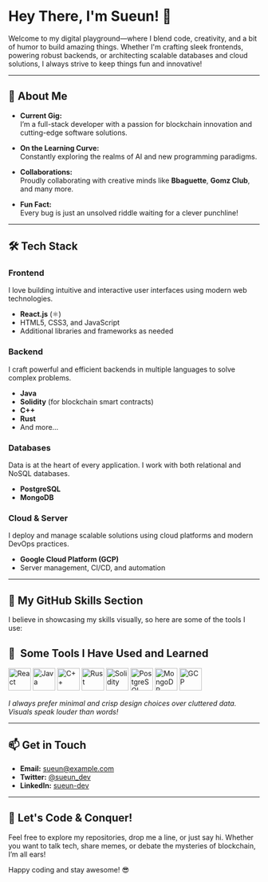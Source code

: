 # Hey There, I'm Sueun! 👋

Welcome to my digital playground—where I blend code, creativity, and a bit of humor to build amazing things. Whether I'm crafting sleek frontends, powering robust backends, or architecting scalable databases and cloud solutions, I always strive to keep things fun and innovative!

---

## 🚀 About Me

- **Current Gig:**  
  I’m a full-stack developer with a passion for blockchain innovation and cutting-edge software solutions.

- **On the Learning Curve:**  
  Constantly exploring the realms of AI and new programming paradigms.

- **Collaborations:**  
  Proudly collaborating with creative minds like **Bbaguette**, **Gomz Club**, and many more.

- **Fun Fact:**  
  Every bug is just an unsolved riddle waiting for a clever punchline!

---

## 🛠️ Tech Stack

### Frontend
I love building intuitive and interactive user interfaces using modern web technologies.
- **React.js** (⚛️)  
- HTML5, CSS3, and JavaScript  
- Additional libraries and frameworks as needed

### Backend
I craft powerful and efficient backends in multiple languages to solve complex problems.
- **Java**  
- **Solidity** (for blockchain smart contracts)  
- **C++**  
- **Rust**  
- And more…

### Databases
Data is at the heart of every application. I work with both relational and NoSQL databases.
- **PostgreSQL**  
- **MongoDB**

### Cloud & Server
I deploy and manage scalable solutions using cloud platforms and modern DevOps practices.
- **Google Cloud Platform (GCP)**  
- Server management, CI/CD, and automation

---

## 🚀 My GitHub Skills Section

I believe in showcasing my skills visually, so here are some of the tools I use:

<h2> 🚀 &nbsp;Some Tools I Have Used and Learned</h2>
<p align="left">
  <img src="https://cdn.jsdelivr.net/gh/devicons/devicon/icons/react/react-original.svg" alt="React" width="45" height="45"/>
  <img src="https://cdn.jsdelivr.net/gh/devicons/devicon/icons/java/java-original.svg" alt="Java" width="45" height="45"/>
  <img src="https://cdn.jsdelivr.net/gh/devicons/devicon/icons/cplusplus/cplusplus-original.svg" alt="C++" width="45" height="45"/>
  <img src="https://cdn.jsdelivr.net/gh/devicons/devicon/icons/rust/rust-plain.svg" alt="Rust" width="45" height="45"/>
  <img src="https://cdn.jsdelivr.net/gh/devicons/devicon/icons/solidity/solidity-original.svg" alt="Solidity" width="45" height="45"/>
  <img src="https://cdn.jsdelivr.net/gh/devicons/devicon/icons/postgresql/postgresql-original.svg" alt="PostgreSQL" width="45" height="45"/>
  <img src="https://cdn.jsdelivr.net/gh/devicons/devicon/icons/mongodb/mongodb-original.svg" alt="MongoDB" width="45" height="45"/>
  <img src="https://cdn.jsdelivr.net/gh/devicons/devicon/icons/googlecloud/googlecloud-original.svg" alt="GCP" width="45" height="45"/>
</p>

*I always prefer minimal and crisp design choices over cluttered data. Visuals speak louder than words!*

---

## 📫 Get in Touch

- **Email:** [sueun@example.com](mailto:sueun@example.com)
- **Twitter:** [@sueun_dev](https://twitter.com/sueun_dev)
- **LinkedIn:** [sueun-dev](https://www.linkedin.com/in/sueun-dev)

---

## 🎉 Let's Code & Conquer!

Feel free to explore my repositories, drop me a line, or just say hi. Whether you want to talk tech, share memes, or debate the mysteries of blockchain, I’m all ears!

Happy coding and stay awesome! 😎
